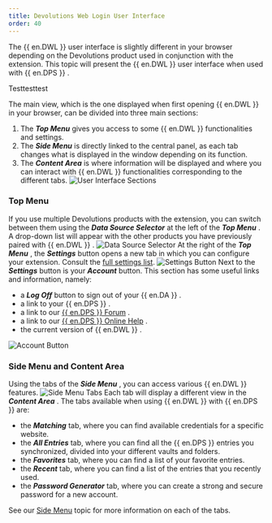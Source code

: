 ```yaml
---
title: Devolutions Web Login User Interface
order: 40
---
```

The {{ en.DWL }} user interface is slightly different in your browser depending on the Devolutions product used in conjunction with the extension. This topic will present the {{ en.DWL }} user interface when used with {{ en.DPS }} .  

Testtesttest

The main view, which is the one displayed when first opening {{ en.DWL }} in your browser, can be divided into three main sections:  

1. The ***Top Menu*** gives you access to some {{ en.DWL }} functionalities and settings.  
1. The ***Side Menu*** is directly linked to the central panel, as each tab changes what is displayed in the window depending on its function. 
1. The ***Content Area*** is where information will be displayed and where you can interact with {{ en.DWL }} functionalities corresponding to the different tabs. 
![User Interface Sections](/img/en/server/ServerOp2028.png)

### Top Menu 

If you use multiple Devolutions products with the extension, you can switch between them using the ***Data Source Selector*** at the left of the ***Top Menu*** . A drop-down list will appear with the other products you have previously paired with {{ en.DWL }} . 
![Data Source Selector](/img/en/server/ServerOp2029.png)
At the right of the ***Top Menu*** , the ***Settings*** button opens a new tab in which you can configure your extension. Consult the [full settings list](/server/dwl/settings/). 
![Settings Button](/img/en/server/ServerOp2030.png)
Next to the ***Settings*** button is your ***Account*** button. This section has some useful links and information, namely: 

* a ***Log Off*** button to sign out of your {{ en.DA }} .  
* a link to your {{ en.DPS }} .  
* a link to our [{{ en.DPS }} Forum](https://forum.devolutions.net/product/server) .  
* a link to our [{{ en.DPS }} Online Help](/server/) .  
* the current version of {{ en.DWL }} .  

![Account Button](/img/en/server/ServerOp2031.png)
### Side Menu and Content Area 
Using the tabs of the ***Side Menu*** , you can access various {{ en.DWL }} features. 
![Side Menu Tabs](/img/en/server/ServerOp2032.png)
Each tab will display a different view in the ***Content Area*** . The tabs available when using {{ en.DWL }} with {{ en.DPS }} are:  

* the ***Matching*** tab, where you can find available credentials for a specific website.  
* the ***All Entries*** tab,  where you can find all the {{ en.DPS }} entries you synchronized, divided into your different vaults and folders.  
* the ***Favorites*** tab, where you can find a list of your favorite entries.  
* the ***Recent*** tab, where you can find a list of the entries that you recently used.  
* the ***Password Generator*** tab, where you can create a strong and secure password for a new account.  

See our [Side Menu](/server/dwl/devolutions-web-login-user-interface/side-menu/) topic for more information on each of the tabs. 



